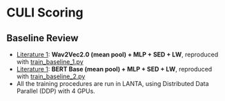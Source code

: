 # CULI Scoring

## Baseline Review
* [Literature 1](https://aclanthology.org/2024.findings-naacl.86.pdf): **Wav2Vec2.0 (mean pool) + MLP + SED + LW**, reproduced with [train_baseline_1.py](https://github.com/tanntnny/culi-scoring/blob/main/scripts/train_baseline_1.py)
* [Literature 1](https://aclanthology.org/2024.findings-naacl.86.pdf): **BERT Base (mean pool) + MLP + SED + LW**, reproduced with [train_baseline_2.py](https://github.com/tanntnny/culi-scoring/blob/main/scripts/train_baseline_1.py)
* All the training procedures are run in LANTA, using Distributed Data Parallel (DDP) with 4 GPUs.